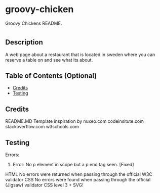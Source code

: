# groovy-chicken
Groovy Chickens README.

# <Groovy Chicken>

## Description

A web page about a restaurant that is located in sweden where you can reserve a table on and see what its about.

## Table of Contents (Optional)
  
- [Credits](#credits)
- [Testing](#testing)

## Credits

README.MD Template inspiration by nuxeo.com
codeinsitute.com
stackoverflow.com
w3schools.com


## Testing
Errors:
1. Error: No p element in scope but a p end tag seen. [Fixed]

HTML
No errors were returned when passing through the official W3C validator
CSS
No errors were found when passing through the official (Jigsaw) validator
CSS level 3 + SVG!